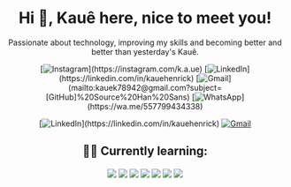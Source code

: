 <div align='center'>
<h1>Hi 🙏, Kauê here, nice to meet you!</h1>

<p>Passionate about technology, improving my skills and becoming better and better than yesterday's Kauê.</p>

[![Instagram]("https://img.shields.io/badge/Instagram-E4405F?style=for-the-badge&logo=instagram&logoColor=white")](https://instagram.com/k.a.ue)
[![LinkedIn]("https://img.shields.io/badge/LinkedIn-0077B5?style=for-the-badge&logo=linkedin&logoColor=white")](https://linkedin.com/in/kauehenrick) 
[![Gmail]("https://img.shields.io/badge/Gmail-D14836?style=for-the-badge&logo=gmail&logoColor=white")](mailto:kauek78942@gmail.com?subject=[GitHub]%20Source%20Han%20Sans)
[![WhatsApp]("https://img.shields.io/badge/WhatsApp-25D366?style=for-the-badge&logo=whatsapp&logoColor=white")](https://wa.me/557799434338)
  
[![LinkedIn](https://img.shields.io/badge/LinkedIn-0077B5?style=for-the-badge&logo=linkedin&logoColor=white")](https://linkedin.com/in/kauehenrick)
[![Gmail](https://img.shields.io/badge/Gmail-D14836?style=for-the-badge&logo=gmail&logoColor=white)](mailto:kauek78942@gmail.com)
</div>

<h2 align="center">👨‍💻 Currently learning:</h2>

<div align="center" valign="top">
<img align="center" src="https://img.shields.io/badge/HTML5-E34F26?style=for-the-badge&logo=html5&logoColor=white" /> 
<img align="center" src="https://img.shields.io/badge/CSS3-1572B6?style=for-the-badge&logo=css3&logoColor=white" /> 
<img align="center" src="https://img.shields.io/badge/JavaScript-323330?style=for-the-badge&logo=javascript&logoColor=F7DF1E" /> 
<img align="center" src="https://img.shields.io/badge/React-20232A?style=for-the-badge&logo=react&logoColor=61DAFB" /> 
<img align="center" src="https://img.shields.io/badge/C-00599C?style=for-the-badge&logo=c&logoColor=white" /> 
<img align="center" src="https://img.shields.io/badge/Python-FFD43B?style=for-the-badge&logo=python&logoColor=blue" /> 
<img align="center" src="https://img.shields.io/badge/TypeScript-007ACC?style=for-the-badge&logo=typescript&logoColor=white" />
</div>
